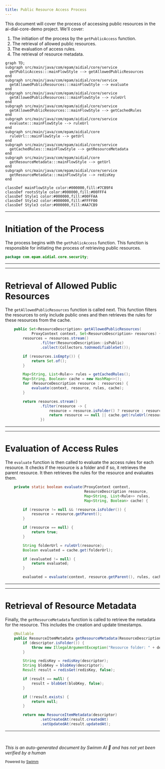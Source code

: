 ```yaml
---
title: Public Resource Access Process
---
```

This document will cover the process of accessing public resources in the ai-dial-core-demo project. We'll cover:

1. The initiation of the process by the `getPublicAccess` function.
2. The retrieval of allowed public resources.
3. The evaluation of access rules.
4. The retrieval of resource metadata.

```mermaid
graph TD;
subgraph src/main/java/com/epam/aidial/core/service
  getPublicAccess:::mainFlowStyle --> getAllowedPublicResources
end
subgraph src/main/java/com/epam/aidial/core/service
  getAllowedPublicResources:::mainFlowStyle --> evaluate
end
subgraph src/main/java/com/epam/aidial/core/service
  getAllowedPublicResources:::mainFlowStyle --> ruleUrl
end
subgraph src/main/java/com/epam/aidial/core/service
  getAllowedPublicResources:::mainFlowStyle --> getCachedRules
end
subgraph src/main/java/com/epam/aidial/core/service
  evaluate:::mainFlowStyle --> ruleUrl
end
subgraph src/main/java/com/epam/aidial/core
  ruleUrl:::mainFlowStyle --> getUrl
end
subgraph src/main/java/com/epam/aidial/core/service
  getCachedRules:::mainFlowStyle --> getResourceMetadata
end
subgraph src/main/java/com/epam/aidial/core
  getResourceMetadata:::mainFlowStyle --> getUrl
end
subgraph src/main/java/com/epam/aidial/core/service
  getResourceMetadata:::mainFlowStyle --> redisKey
end

classDef mainFlowStyle color:#000000,fill:#7CB9F4
classDef rootsStyle color:#000000,fill:#00FFF4
classDef Style1 color:#000000,fill:#00FFAA
classDef Style2 color:#000000,fill:#FFFF00
classDef Style3 color:#000000,fill:#AA7CB9
```

<SwmSnippet path="/src/main/java/com/epam/aidial/core/security/AccessService.java" line="1">

---

# Initiation of the Process

The process begins with the `getPublicAccess` function. This function is responsible for initiating the process of retrieving public resources.

```java
package com.epam.aidial.core.security;
```

---

</SwmSnippet>

<SwmSnippet path="/src/main/java/com/epam/aidial/core/service/RuleService.java" line="86">

---

# Retrieval of Allowed Public Resources

The `getAllowedPublicResources` function is called next. This function filters the resources to only include public ones and then retrieves the rules for these resources from the cache.

```java
    public Set<ResourceDescription> getAllowedPublicResources(
            ProxyContext context, Set<ResourceDescription> resources) {
        resources = resources.stream()
                .filter(ResourceDescription::isPublic)
                .collect(Collectors.toUnmodifiableSet());

        if (resources.isEmpty()) {
            return Set.of();
        }

        Map<String, List<Rule>> rules = getCachedRules();
        Map<String, Boolean> cache = new HashMap<>();
        for (ResourceDescription resource : resources) {
            evaluate(context, resource, rules, cache);
        }

        return resources.stream()
                .filter(resource -> {
                    resource = resource.isFolder() ? resource : resource.getParent();
                    return resource == null || cache.get(ruleUrl(resource));
                })
```

---

</SwmSnippet>

<SwmSnippet path="/src/main/java/com/epam/aidial/core/service/RuleService.java" line="145">

---

# Evaluation of Access Rules

The `evaluate` function is then called to evaluate the access rules for each resource. It checks if the resource is a folder and if so, it retrieves the parent resource. It then retrieves the rules for the resource and evaluates them.

```java
    private static boolean evaluate(ProxyContext context,
                                    ResourceDescription resource,
                                    Map<String, List<Rule>> rules,
                                    Map<String, Boolean> cache) {

        if (resource != null && !resource.isFolder()) {
            resource = resource.getParent();
        }

        if (resource == null) {
            return true;
        }

        String folderUrl = ruleUrl(resource);
        Boolean evaluated = cache.get(folderUrl);

        if (evaluated != null) {
            return evaluated;
        }

        evaluated = evaluate(context, resource.getParent(), rules, cache);
```

---

</SwmSnippet>

<SwmSnippet path="/src/main/java/com/epam/aidial/core/service/ResourceService.java" line="160">

---

# Retrieval of Resource Metadata

Finally, the `getResourceMetadata` function is called to retrieve the metadata for the resource. This includes the creation and update timestamps.

```java
    @Nullable
    public ResourceItemMetadata getResourceMetadata(ResourceDescription descriptor) {
        if (descriptor.isFolder()) {
            throw new IllegalArgumentException("Resource folder: " + descriptor.getUrl());
        }

        String redisKey = redisKey(descriptor);
        String blobKey = blobKey(descriptor);
        Result result = redisGet(redisKey, false);

        if (result == null) {
            result = blobGet(blobKey, false);
        }

        if (!result.exists) {
            return null;
        }

        return new ResourceItemMetadata(descriptor)
                .setCreatedAt(result.createdAt)
                .setUpdatedAt(result.updatedAt);
```

---

</SwmSnippet>

&nbsp;

*This is an auto-generated document by Swimm AI 🌊 and has not yet been verified by a human*

<SwmMeta version="3.0.0" repo-id="Z2l0aHViJTNBJTNBYWktZGlhbC1jb3JlLWRlbW8lM0ElM0FTd2ltbS1EZW1v" repo-name="ai-dial-core-demo" doc-type="flows"><sup>Powered by [Swimm](/)</sup></SwmMeta>
